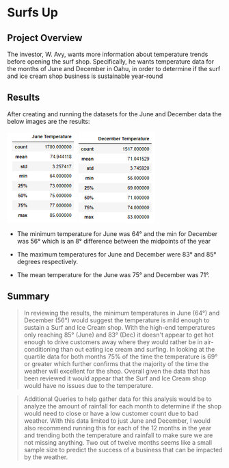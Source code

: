 # Surfs Up

## Project Overview
The investor, W. Avy, wants more information about temperature trends before opening the surf shop. Specifically, he wants temperature data for the months of June and December in Oahu, in order to determine if the surf and ice cream shop business is sustainable year-round

## Results

After creating and running the datasets for the June and December data the below images are the results:


![](https://github.com/timbialek/Surfs-Up/blob/main/Resources/june_temperatures.PNG)  ![](https://github.com/timbialek/Surfs-Up/blob/main/Resources/dec_temperatures.PNG)

*  The minimum temperature for June was 64° and the min for December was 56° which is an 8° difference between the midpoints of the year

*  The maximum temperatures for June and December were 83° and 85° degrees respectively.

*  The mean temperature for the June was 75° and December was 71°. 


## Summary

> In reviewing the results, the minimum temperatures in June (64°) and December (56°) would suggest the temperature is mild enough to sustain a Surf and Ice Cream shop.  With the high-end temperatures only reaching 85° (June) and 83° (Dec) it doesn't appear to get hot enough to drive customers away where they would rather be in air-conditioning than out eating ice cream and surfing.  In looking at the quartile data for both months 75% of the time the temperature is 69° or greater which further confirms that the majority of the time the weather will excellent for the shop. Overall given the data that has been reviewed it would appear that the Surf and Ice Cream shop would have no issues due to the temperature.

> Additional Queries to help gather data for this analysis would be to analyze the amount of rainfall for each month to determine if the shop would need to close or have a low customer count due to bad weather.  With this data limited to just June and December, I would also recommend running this for each of the 12 months in the year and trending both the temperature and rainfall to make sure we are not missing anything.  Two out of twelve months seems like a small sample size to predict the success of a business that can be impacted by the weather.

  

